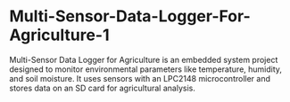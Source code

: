 # Multi-Sensor-Data-Logger-For-Agriculture-1
Multi-Sensor Data Logger for Agriculture is an embedded system project designed to monitor environmental parameters like temperature, humidity, and soil moisture. It uses sensors with an LPC2148 microcontroller and stores data on an SD card for agricultural analysis.
